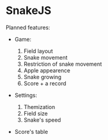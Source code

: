 # SnakeJS

Planned features:
- Game:
    1. Field layout
    2. Snake movement
    3. Restriction of snake movement
    4. Apple appearence
    5. Snake growing
    6. Score + a record

- Settings: 
    1. Themization
    2. Field size
    3. Snake's speed

-  Score's table



